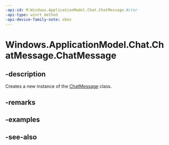 ```yaml
---
-api-id: M:Windows.ApplicationModel.Chat.ChatMessage.#ctor
-api-type: winrt method
-api-device-family-note: xbox
---
```


<!-- Method syntax
public ChatMessage()
-->

# Windows.ApplicationModel.Chat.ChatMessage.ChatMessage

## -description
Creates a new instance of the [ChatMessage](chatmessage.md) class.

## -remarks

## -examples

## -see-also
